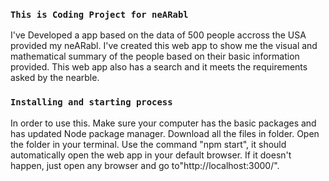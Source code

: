 ### `This is Coding Project for neARabl`
I've Developed a app based on the data of 500 people accross the USA provided my neARabl. 
I've created this web app to show me the visual and mathematical summary of the people based on their basic information provided. 
This web app also has a search and it meets the requirements asked by the nearble.

### `Installing and starting process`
 In order to use this.
 Make sure your computer has the basic packages and has updated Node package manager.
 Download all the files in folder.
 Open the folder in your terminal. 
 Use the command "npm start", it should automatically open the web app in your default browser.
 If it doesn't happen, just open any browser and go to"http://localhost:3000/".
